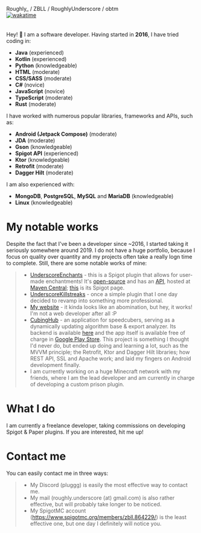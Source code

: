Roughly_ / ZBLL / RoughlyUnderscore / obtm<br>
[![wakatime](https://wakatime.com/badge/user/19138aa2-1487-421c-9561-14ecdff554f8.svg)](https://wakatime.com/@19138aa2-1487-421c-9561-14ecdff554f8)<br><br><br>
Hey! :wave: I am a software developer. Having started in **2016**, I have tried coding in:
* **Java** (experienced)
* **Kotlin** (experienced)
* **Python** (knowledgeable)
* **HTML** (moderate)
* **CSS/SASS** (moderate)
* **C#** (novice)
* **JavaScript** (novice)
* **TypeScript** (moderate)
* **Rust** (moderate)

I have worked with numerous popular libraries, frameworks and APIs, such as:
* **Android (Jetpack Compose)** (moderate)
* **JDA** (moderate)
* **Gson** (knowledgeable)
* **Spigot API** (experienced)
* **Ktor** (knowledgeable)
* **Retrofit** (moderate)
* **Dagger Hilt** (moderate)

I am also experienced with:
* **MongoDB**, **PostgreSQL**, **MySQL** and **MariaDB** (knowledgeable)
* **Linux** (knowledgeable)

My notable works
===
Despite the fact that I've been a developer since ~2016, I started taking it seriously somewhere around 2019. I do not have a huge portfolio, because I focus on quality over quantity and my projects often take a really logn time to complete. Still, there are some notable works of mine:
> - [UnderscoreEnchants](https://github.com/RoughlyUnderscore/UnderscoreEnchants) - this is a Spigot plugin that allows for user-made enchantments! It's [open-source](https://github.com/RoughlyUnderscore/UnderscoreEnchantsCode) and has an [API](https://github.com/RoughlyUnderscore/UnderscoreEnchantsAPI), hosted at [Maven Central](https://search.maven.org/artifact/io.github.zbll-cuber.enchantsapi/UnderscoreEnchantsAPI); [this](https://www.spigotmc.org/resources/%E2%AD%90-underscoreenchants-%E2%AD%90-create-custom-enchantments-2-guis-%E2%9A%A1.97002/) is its Spigot page.
> - [UnderscoreKillstreaks](https://github.com/RoughlyUnderscore/UnderscoreKillstreaks) - once a simple plugin that I one day decided to revamp into something more professional.
> - [My website](https://github.com/RoughlyUnderscore/ZBLLRoughlyWebsite) - it kinda looks like an abomination, but hey, it works! I'm not a web developer after all :P
> - [CubingHub](https://github.com/RoughlyUnderscore/CubingHub) - an application for speedcubers, serving as a dynamically updating algorithm base & export analyzer. Its backend is available [here](https://github.com/RoughlyUnderscore/CubingHubBackend) and the app itself is available free of charge in [Google Play Store](https://play.google.com/store/apps/details?id=com.roughlyunderscore.cubinghub). This project is something I thought I'd never do, but ended up doing and learning a lot, such as the MVVM principle; the Retrofit, Ktor and Dagger Hilt libraries; how REST API, SSL and Apache work; and laid my fingers on Android development finally.
> - I am currently working on a huge Minecraft network with my friends, where I am the lead developer and am currently in charge of developing a custom prison plugin.

What I do
===
I am currently a freelance developer, taking commissions on developing Spigot & Paper plugins. If you are interested, hit me up!

Contact me
===
You can easily contact me in three ways:
> - My Discord (pluggg) is easily the most effective way to contact me.
> - My mail (roughly.underscore (at) gmail.com) is also rather effective, but will probably take longer to be noticed.
> - My SpigotMC account (https://www.spigotmc.org/members/zbll.864229/) is the least effective one, but one day I definitely will notice you.
